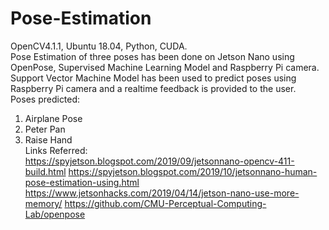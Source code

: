 # Pose-Estimation
OpenCV4.1.1, Ubuntu 18.04, Python, CUDA.\
Pose Estimation of three poses has been done on Jetson Nano using OpenPose, Supervised Machine Learning Model and Raspberry Pi camera. \
Support Vector Machine Model has been used to predict poses using Raspberry Pi camera and a realtime feedback is provided to the user. \
Poses predicted:
1. Airplane Pose
2. Peter Pan
3. Raise Hand\
Links Referred:\
https://spyjetson.blogspot.com/2019/09/jetsonnano-opencv-411-build.html
https://spyjetson.blogspot.com/2019/10/jetsonnano-human-pose-estimation-using.html
https://www.jetsonhacks.com/2019/04/14/jetson-nano-use-more-memory/
https://github.com/CMU-Perceptual-Computing-Lab/openpose
 


